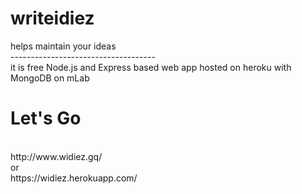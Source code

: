 # writeidiez
helps maintain your ideas<br>
------------------------------------ <br>
it is free Node.js and Express based web app hosted on heroku with MongoDB on mLab

# Let's Go 
<br>
http://www.widiez.gq/
<br>
or
<br>
https://widiez.herokuapp.com/
